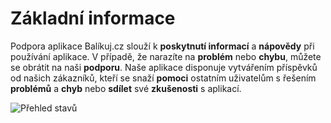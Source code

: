 ﻿---
sidebar_position: 1
---

# Základní informace

Podpora aplikace Balíkuj.cz slouží k **poskytnutí informací** a **nápovědy** při používání aplikace. V případě, že narazíte na **problém** nebo **chybu**, můžete se obrátit na naši **podporu**.
Naše aplikace disponuje vytvářením příspěvků od našich zákazníků, kteří se snaží **pomoci** ostatním uživatelům s řešením **problémů** a **chyb** nebo **sdílet** své **zkušenosti** s aplikací.


![Přehled stavů](/img/settings/support/support-overview.png)
